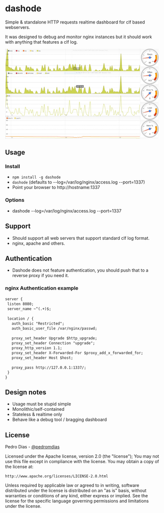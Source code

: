 # dashode

Simple & standalone HTTP requests realtime dashboard for clf based webservers.

It was designed to debug and monitor nginx instances but it should work with anything that features a clf log.

![dashode](https://raw.githubusercontent.com/apocas/dashode/master/dashode.jpg "dashode")

## Usage

### Install

 * `npm install -g dashode`
 * `dashode` (defaults to --log=/var/log/nginx/access.log --port=1337)
 * Point your browser to http://hostname:1337

### Options

 * dashode --log=/var/log/nginx/access.log --port=1337

## Support

 * Should support all web servers that support standard clf log format.
 * nginx, apache and others.

## Authentication

 * Dashode does not feature authentication, you should push that to a reverse proxy if you need it.

### nginx Authentication example
 ```
server {
  listen 8080;
  server_name ~^(.+)$;

  location / {
    auth_basic "Restricted";
    auth_basic_user_file /var/nginx/passwd;

    proxy_set_header Upgrade $http_upgrade;
    proxy_set_header Connection "upgrade";
    proxy_http_version 1.1;
    proxy_set_header X-Forwarded-For $proxy_add_x_forwarded_for;
    proxy_set_header Host $host;

    proxy_pass http://127.0.0.1:1337/;
  }
}
```

## Design notes

 * Usage must be stupid simple
 * Monolithic/self-contained
 * Stateless & realtime only
 * Behave like a debug tool / bragging dashboard

## License

Pedro Dias - [@pedromdias](https://twitter.com/pedromdias)

Licensed under the Apache license, version 2.0 (the "license"); You may not use this file except in compliance with the license. You may obtain a copy of the license at:

    http://www.apache.org/licenses/LICENSE-2.0.html

Unless required by applicable law or agreed to in writing, software distributed under the license is distributed on an "as is" basis, without warranties or conditions of any kind, either express or implied. See the license for the specific language governing permissions and limitations under the license.
